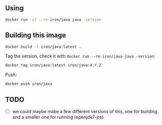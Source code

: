 
## Using

```sh
docker run -it --rm iron/java java -version
```

## Building this image

```sh
docker build -t iron/java:latest .
```

Tag the version, check it with `docker run --rm iron/java java -version`:

```sh
docker tag iron/java:latest iron/java:X.Y.Z
```

Push:

```sh
docker push iron/java
```

## TODO

* [ ] we could maybe make a few different versions of this, one for building and a smaller one for running (openjdk7-jre).
